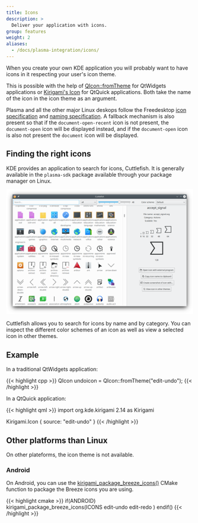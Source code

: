 ```yaml
---
title: Icons
description: >
  Deliver your application with icons.
group: features
weight: 2
aliases:
  - /docs/plasma-integration/icons/
---
```


When you create your own KDE application you will probably want to have icons in it respecting your user's icon theme. 

This is possible with the help of [QIcon::fromTheme](https://doc.qt.io/qt-5/qicon.html#fromTheme) for QtWidgets applications or [Kirigami's Icon](docs:kirigami2;Icon) for QtQuick applications. Both take the name of the icon in the icon theme as an argument.

Plasma and all the other major Linux deskops follow the Freedesktop [icon specification](http://standards.freedesktop.org/icon-theme-spec/icon-theme-spec-latest.html) and [naming specification](http://standards.freedesktop.org/icon-naming-spec/icon-naming-spec-latest.html). A fallback mechanism is also present so that if the `document-open-recent` icon is not present, the `document-open` icon will be displayed instead, and if the `document-open` icon is also not present the `document` icon will be displayed.

## Finding the right icons

KDE provides an application to search for icons, Cuttlefish. It is generally available in the `plasma-sdk` package available through your package manager on Linux.

![Screenshot of cuttlefish](cuttlefish.png)

Cuttlefish allows you to search for icons by name and by category. You can inspect the different color schemes of an icon as well as view a selected icon in other themes.

## Example

In a traditional QtWidgets application:

{{< highlight cpp >}}
QIcon undoicon = QIcon::fromTheme("edit-undo");
{{< /highlight >}}

In a QtQuick application:

{{< highlight qml >}}
import org.kde.kirigami 2.14 as Kirigami

Kirigami.Icon {
    source: "edit-undo"
} 
{{< /highlight >}}

## Other platforms than Linux

On other plateforms, the icon theme is not available.

### Android

On Android, you can use the [kirigami_package_breeze_icons()](https://invent.kde.org/frameworks/kirigami/-/blob/master/KF5Kirigami2Macros.cmake#L5) CMake function to package the Breeze icons you are using.

{{< highlight cmake >}}
if(ANDROID)
    kirigami_package_breeze_icons(ICONS
        edit-undo
        edit-redo
    )
endif()
{{< /highlight >}}

